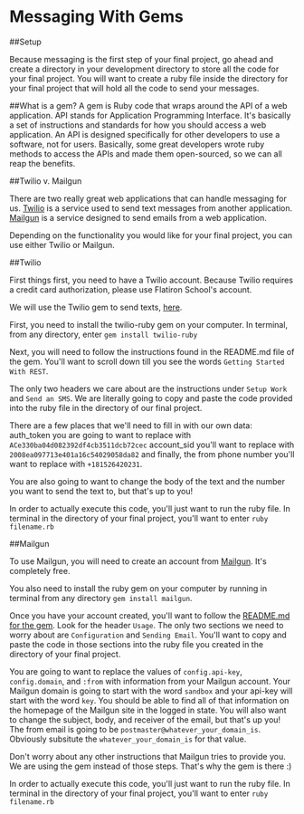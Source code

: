 # Messaging With Gems

##Setup

Because messaging is the first step of your final project, go ahead and create a directory in your development directory to store all the code for your final project. You will want to create a ruby file inside the directory for your final project that will hold all the code to send your messages.


##What is a gem?
A gem is Ruby code that wraps around the API of a web application. API stands for Application Programming Interface. It's basically a set of instructions and standards for how you should access a web application. An API is designed specifically for other developers to use a software, not for users. Basically, some great developers wrote ruby methods to access the APIs and made them open-sourced, so we can all reap the benefits. 

##Twilio v. Mailgun

There are two really great web applications that can handle messaging for us. [Twilio](https://www.twilio.com/) is a service used to send text messages from another application. [Mailgun](http://www.mailgun.com/) is a service designed to send emails from a web application. 

Depending on the functionality you would like for your final project, you can use either Twilio or Mailgun.


##Twilio

First things first, you need to have a Twilio account. Because Twilio requires a credit card authorization, please use Flatiron School's account.

We will use the Twilio gem to send texts, [here](https://github.com/twilio/twilio-ruby).

First, you need to install the twilio-ruby gem on your computer. In terminal, from any directory, enter `gem install twilio-ruby`

Next, you will need to follow the instructions found in the README.md file of the gem. You'll want to scroll down till you see the words `Getting Started With REST`.

The only two headers we care about are the instructions under `Setup Work` and `Send an SMS`. We are literally going to copy and paste the code provided into the ruby file in the directory of our final project.

There are a few places that we'll need to fill in with our own data:
auth_token you are going to want to replace with `ACe330ba04d082392df4cb3511dcb72cec` account_sid you'll want to replace with `2008ea097713e401a16c54029058da82` and finally, the from phone number you'll want to replace with `+181526420231`.

You are also going to want to change the body of the text and the number you want to send the text to, but that's up to you!

In order to actually execute this code, you'll just want to run the ruby file. In terminal in the directory of your final project, you'll want to enter `ruby filename.rb`

##Mailgun

To use Mailgun, you will need to create an account from [Mailgun](http://www.mailgun.com/). It's completely free. 

You also need to install the ruby gem on your computer by running in terminal from any directory `gem install mailgun`.

Once you have your account created, you'll want to follow the [README.md for the gem](https://github.com/mailgun/mailgun-ruby). Look for the header `Usage`. The only two sections we need to worry about are `Configuration` and `Sending Email`. You'll want to copy and paste the code in those sections into the ruby file you created in the directory of your final project.

You are going to want to replace the values of  `config.api-key`, `config.domain`, and `:from` with information from your Mailgun account. Your Mailgun domain is going to start with the word `sandbox` and your api-key will start with the word `key`. You should be able to find all of that information on the homepage of the Mailgun site in the logged in state. You will also want to change the subject, body, and receiver of the email, but that's up you! The from email is going to be `postmaster@whatever_your_domain_is`. Obviously subsitute the `whatever_your_domain_is` for that value.

Don't worry about any other instructions that Mailgun tries to provide you. We are using the gem instead of those steps. That's why the gem is there :)

In order to actually execute this code, you'll just want to run the ruby file. In terminal in the directory of your final project, you'll want to enter `ruby filename.rb`

